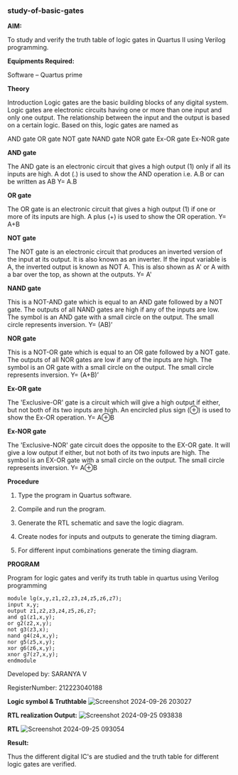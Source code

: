 ### study-of-basic-gates

**AIM:** 

To study and verify the truth table of logic gates in Quartus II using Verilog programming.

**Equipments Required:**

Software – Quartus prime 

**Theory**

Introduction Logic gates are the basic building blocks of any digital system. Logic gates are electronic circuits having one or more than one input and only one output. The relationship between the input and the output is based on a certain logic. Based on this, logic gates are named as

AND gate OR gate NOT gate NAND gate NOR gate Ex-OR gate Ex-NOR gate

**AND gate**

The AND gate is an electronic circuit that gives a high output (1) only if all its inputs are high. A dot (.) is used to show the AND operation i.e. A.B or can be written as AB
Y= A.B

**OR gate** 

The OR gate is an electronic circuit that gives a high output (1) if one or more of its inputs are high. A plus (+) is used to show the OR operation.
Y= A+B

**NOT gate**

The NOT gate is an electronic circuit that produces an inverted version of the input at its output. It is also known as an inverter. If the input variable is A, the inverted output is known as NOT A. This is also shown as A' or A with a bar over the top, as shown at the outputs.
Y= A'

**NAND gate**

This is a NOT-AND gate which is equal to an AND gate followed by a NOT gate. The outputs of all NAND gates are high if any of the inputs are low. The symbol is an AND gate with a small circle on the output. The small circle represents inversion.
Y= (AB)’

**NOR gate**

This is a NOT-OR gate which is equal to an OR gate followed by a NOT gate. The outputs of all NOR gates are low if any of the inputs are high. The symbol is an OR gate with a small circle on the output. The small circle represents inversion.
Y= (A+B)’

**Ex-OR gate**

The 'Exclusive-OR' gate is a circuit which will give a high output if either, but not both of its two inputs are high. An encircled plus sign (⊕) is used to show the Ex-OR operation.
Y= A⊕B

**Ex-NOR gate**

The 'Exclusive-NOR' gate circuit does the opposite to the EX-OR gate. It will give a low output if either, but not both of its two inputs are high. The symbol is an EX-OR gate with a small circle on the output. The small circle represents inversion.
Y= A⊕B

**Procedure** 

1.	Type the program in Quartus software.

2.	Compile and run the program.

3.	Generate the RTL schematic and save the logic diagram.

4.	Create nodes for inputs and outputs to generate the timing diagram.

5.	For different input combinations generate the timing diagram.


**PROGRAM**

Program for logic gates and verify its truth table in quartus using Verilog programming
```
module lg(x,y,z1,z2,z3,z4,z5,z6,z7);
input x,y;
output z1,z2,z3,z4,z5,z6,z7;
and g1(z1,x,y);
or g2(z2,x,y);
not g3(z3,x);
nand g4(z4,x,y);
nor g5(z5,x,y);
xor g6(z6,x,y);
xnor g7(z7,x,y);
endmodule
```

 Developed by: SARANYA V
 
 RegisterNumber: 212223040188
 
**Logic symbol & Truthtable**
![Screenshot 2024-09-26 203027](https://github.com/user-attachments/assets/ceab2795-ae9a-4b6e-afd4-88cdcfdadcf5)

**RTL realization Output:** 
![Screenshot 2024-09-25 093838](https://github.com/user-attachments/assets/3bbc1d73-e325-4348-83b9-c0d1e3d52fe4)

**RTL**
![Screenshot 2024-09-25 093054](https://github.com/user-attachments/assets/aad27e02-c169-4501-b533-f88d26cadfdb)

**Result:**

Thus the different digital IC's are studied and the truth table for different logic gates are verified.


